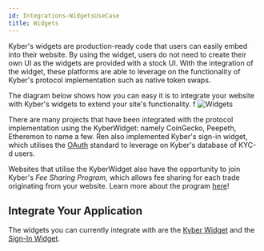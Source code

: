 ```yaml
---
id: Integrations-WidgetsUseCase
title: Widgets
---
```

Kyber's widgets are production-ready code that users can easily embed into their website. By using the widget, users do not need to create their own UI as the widgets are provided with a stock UI. With the integration of the widget, these platforms are able to leverage on the functionality of Kyber's protocol implementation such as native token swaps.

The diagram below shows how you can easy it is to integrate your website with Kyber's widgets to extend your site's functionality.
f
![Widgets](/uploads/widgets.png "Widgets")

There are many projects that have been integrated with the protocol implementation using the KyberWidget: namely CoinGecko, Peepeth, Etheremon to name a few. Ren also implemented Kyber's sign-in widget, which utilises the [OAuth](https://oauth.net/2/) standard to leverage on Kyber's database of KYC-d users.

Websites that utilise the KyberWidget also have the opportunity to join Kyber's *Fee Sharing Program*, which allows fee sharing for each trade originating from your website. Learn more about the program [here](integrations-feesharing.md)!

## Integrate Your Application
The widgets you can currently integrate with are the [Kyber Widget](integrations-kyberwidgetguide.md) and the [Sign-In Widget](integrations-signinwidgetguide.md).
